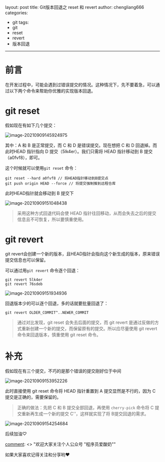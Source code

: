 ﻿layout: post
title: Git版本回退之 reset 和 revert
author: chengliang666
categories:
  - git
tags:
  - git
  - reset
  - revert
  - 版本回退
---
# 前言

在开发过程中，可能会遇到过错误提交的情况。这种情况下，先不要着急，可以通过以下两个命令来帮助你优雅的实现版本回退。

# git reset

假如现在有如下几个提交：

![image-20210909145924975](https://img-blog.csdnimg.cn/9c9149f5772f484885dc3818b7331ddf.png?x-oss-process=image/watermark,type_ZHJvaWRzYW5zZmFsbGJhY2s,shadow_50,text_Q1NETiBAY2hlbmdsaWFuZzY2Ng==,size_20,color_FFFFFF,t_70,g_se,x_16)

其中：A 和 B 是正常提交，而 C 和 D 是错误提交。现在想把 C 和 D 回退掉。而此时HEAD 指针指向 D 提交（5lk4er）。我们只需将 HEAD 指针移动到 B 提交（a0fvf8），即可。

这个时候就可以使用`git reset` 命令：

```
git reset --hard a0fvf8 // 将HEAD指针移动到B提交点
git push origin HEAD --force // 将提交强制推到远程仓库
```

此时HEAD指针就会移动到 B 提交下

![image-20210909151048438](https://img-blog.csdnimg.cn/7f2cee54276642e39eee05154a889201.png)

> 采用这种方式回退代码会使 HEAD 指针往回移动，从而会失去之后的提交信息且不可恢复，所以要慎重使用。

# git revert

git revert会创建一个新的版本，且HEAD指针会指向这个新生成的版本，原来错误提交信息也可以保留。

可以通过用`git revert` 命令逐个回退：

```
git revert 5lk4er
git revert 76sdeb
```

![image-20210909151934936](https://img-blog.csdnimg.cn/32a7d73f4ea7461e87faa5ed91ff6c71.png?x-oss-process=image/watermark,type_ZHJvaWRzYW5zZmFsbGJhY2s,shadow_50,text_Q1NETiBAY2hlbmdsaWFuZzY2Ng==,size_20,color_FFFFFF,t_70,g_se,x_16)

回退版本少的可以逐个回退，多的话就要批量回退了：

```
git revert OLDER_COMMIT^..NEWER_COMMIT
```

> 通过对比发现，git reset 会失去后面的提交，而 git revert 是通过反做的方式重新创建一个新的提交，而保留原有的提交。所以应尽量使用 git revert 命令来回退版本，慎重使用 git reset 命令。

# 补充

假如现在有三个提交，不巧的是那个错误的提交刚好位于中间

![image-20210909153952226](https://img-blog.csdnimg.cn/f7de9cd03e6f499cb3d08d5991917e47.png?x-oss-process=image/watermark,type_ZHJvaWRzYW5zZmFsbGJhY2s,shadow_50,text_Q1NETiBAY2hlbmdsaWFuZzY2Ng==,size_10,color_FFFFFF,t_70,g_se,x_16)

此时直接使用 git reset 命令将 HEAD 指针重置到 A 提交显然是不行的，因为 C 提交是正确的，需要保留的。

> 正确的做法：先把 C 和 B 提交全部回退，再使用 `cherry-pick` 命令将 C 提交重新再生成一个新的提交 C''，这样就实现了将 B提交回退的需求。

![image-20210909154254684](https://img-blog.csdnimg.cn/47ca0c473fe84004884a24d9ab71bb9d.png?x-oss-process=image/watermark,type_ZHJvaWRzYW5zZmFsbGJhY2s,shadow_50,text_Q1NETiBAY2hlbmdsaWFuZzY2Ng==,size_20,color_FFFFFF,t_70,g_se,x_16)


后续加油♡

[comment]: <> "欢迎大家关注个人公众号 "程序员爱酸奶""

[comment]: <> "分享各种学习资料，包含java，linux，大数据等。资料包含视频文档以及源码，同时分享本人及投递的优质技术博文。"

如果大家喜欢记得关注和分享哟❤

[comment]: <> "![file]&#40;https://img-blog.csdnimg.cn/20191015213334732.jpeg?x-oss-process=image/watermark,type_ZmFuZ3poZW5naGVpdGk,shadow_10,text_aHR0cHM6Ly9ibG9nLmNzZG4ubmV0L3FxXzI3NzkwMDEx,size_16,color_FFFFFF,t_70&#41;"
